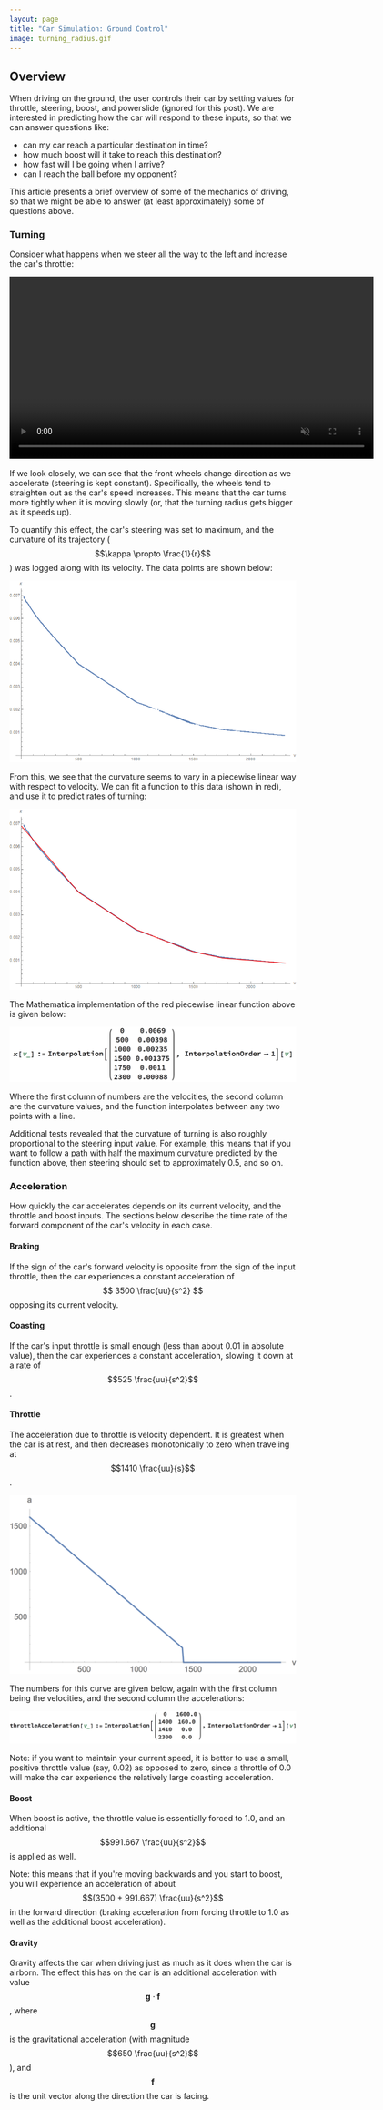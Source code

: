 ```yaml
---
layout: page
title: "Car Simulation: Ground Control"
image: turning_radius.gif
---
```


## Overview

When driving on the ground, the user controls their car by 
setting values for throttle, steering, boost, and powerslide (ignored 
for this post). We are interested in predicting how the car
will respond to these inputs, so that we can answer questions like:

- can my car reach a particular destination in time?
- how much boost will it take to reach this destination?
- how fast will I be going when I arrive?
- can I reach the ball before my opponent?

This article presents a brief overview of some of the mechanics
of driving, so that we might be able to answer (at least approximately)
some of questions above.

### Turning

Consider what happens when we steer all the way to the left
and increase the car's throttle:

<video autoplay loop muted width="640">
<source type="video/webm" src="/videos/turning_radius.webm">
</video>

If we look closely, we can see that the front wheels change direction
as we accelerate (steering is kept constant). Specifically, the wheels
tend to straighten out as the car's speed increases. This means that the
car turns more tightly when it is moving slowly (or, that the turning
radius gets bigger as it speeds up). 

To quantify this effect, the car's steering was set to maximum, and
the curvature of its trajectory ($$\kappa \propto \frac{1}{r}$$) was 
logged along with its velocity. The data points are shown below:

![](../images/turning_curvature.png)

From this, we see that the curvature seems to vary in a piecewise linear
way with respect to velocity. We can fit a function to this data (shown
in red), and use it to predict rates of turning:

![](../images/turning_curvature_with_fit.png)

The Mathematica implementation of the red piecewise linear function above 
is given below:

![](../images/curvature.png)

Where the first column of numbers are the velocities, the second column
are the curvature values, and the function interpolates between any
two points with a line.

Additional tests revealed that the curvature of turning is also roughly
proportional to the steering input value. For example, this means that 
if you want to follow a path with half the maximum curvature predicted
by the function above, then steering should set to approximately 0.5,
and so on.

### Acceleration

How quickly the car accelerates depends on its current velocity, and the
throttle and boost inputs. The sections below describe the time rate of 
the forward component of the car's velocity in each case. 

#### Braking

If the sign of the car's forward velocity is opposite from the sign of the input throttle, 
then the car experiences a constant acceleration of $$ 3500 \frac{uu}{s^2} $$ opposing its
current velocity.

#### Coasting

If the car's input throttle is small enough (less than about 0.01 in absolute value), then
the car experiences a constant acceleration, slowing it down at a rate of $$525 \frac{uu}{s^2}$$.

#### Throttle

The acceleration due to throttle is velocity dependent. It is greatest when the car is at rest,
and then decreases monotonically to zero when traveling at $$1410 \frac{uu}{s}$$. 

![](../images/throttle_acceleration_plot.png)

The numbers for this curve are given below, again with the first column being the velocities,
and the second column the accelerations:

![](../images/throttle_acceleration_function.png)

Note: if you want to maintain your current speed, it is better to use a small, positive throttle value (say, 0.02)
as opposed to zero, since a throttle of 0.0 will make the car experience the relatively large coasting acceleration.

#### Boost

When boost is active, the throttle value is essentially forced to 1.0, and an additional $$991.667 \frac{uu}{s^2}$$ is
applied as well.

Note: this means that if you're moving backwards and you start to boost, you will experience an acceleration of about
$$(3500 + 991.667) \frac{uu}{s^2}$$ in the forward direction (braking acceleration from forcing throttle to 1.0 as well
as the additional boost acceleration).

#### Gravity

Gravity affects the car when driving just as much as it does when the car is airborn. The effect this has on the car is
an additional acceleration with value $$ \boldsymbol{g} \cdot \boldsymbol{f} $$, where $$ \boldsymbol{g} $$ is
the gravitational acceleration (with magnitude $$650 \frac{uu}{s^2}$$), and $$\boldsymbol{f}$$ is the unit vector along
the direction the car is facing.
